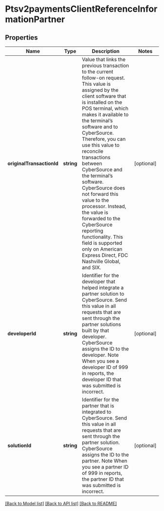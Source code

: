 # Ptsv2paymentsClientReferenceInformationPartner

## Properties
Name | Type | Description | Notes
------------ | ------------- | ------------- | -------------
**originalTransactionId** | **string** | Value that links the previous transaction to the current follow-on request. This value is assigned by the client software that is installed on the POS terminal, which makes it available to the terminal’s software and to CyberSource. Therefore, you can use this value to reconcile transactions between CyberSource and the terminal’s software.  CyberSource does not forward this value to the processor. Instead, the value is forwarded to the CyberSource reporting functionality.  This field is supported only on American Express Direct, FDC Nashville Global, and SIX. | [optional] 
**developerId** | **string** | Identifier for the developer that helped integrate a partner solution to CyberSource.  Send this value in all requests that are sent through the partner solutions built by that developer. CyberSource assigns the ID to the developer.  Note When you see a developer ID of 999 in reports, the developer ID that was submitted is incorrect. | [optional] 
**solutionId** | **string** | Identifier for the partner that is integrated to CyberSource.  Send this value in all requests that are sent through the partner solution. CyberSource assigns the ID to the partner.  Note When you see a partner ID of 999 in reports, the partner ID that was submitted is incorrect. | [optional] 

[[Back to Model list]](../README.md#documentation-for-models) [[Back to API list]](../README.md#documentation-for-api-endpoints) [[Back to README]](../README.md)


